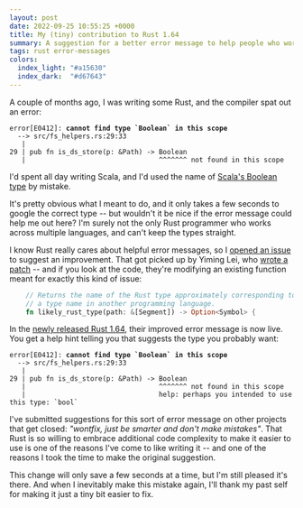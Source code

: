 ```yaml
---
layout: post
date: 2022-09-25 10:55:25 +0000
title: My (tiny) contribution to Rust 1.64
summary: A suggestion for a better error message to help people who work in multiple languages.
tags: rust error-messages
colors:
  index_light: "#a15630"
  index_dark:  "#d67643"
---
```


<!-- Index image from https://wellcomecollection.org/works/b3kwna8x/images?id=nndcpejn -->

A couple of months ago, I was writing some Rust, and the compiler spat out an error:

<pre>
<code><span class="rustc_error">error[E0412]:</span> <span style="font-weight: bold;">cannot find type `Boolean` in this scope</span>
  <span class="rustc_lineno">--></span> src/fs_helpers.rs:29:33
  <span class="rustc_lineno"> |</span>
<span class="rustc_lineno">29 |</span> pub fn is_ds_store(p: &Path) -> Boolean
   <span class="rustc_lineno">|</span>               <span class="rustc_error">                  ^^^^^^^ not found in this scope</span></code></pre>

I'd spent all day writing Scala, and I'd used the name of [Scala's Boolean type][scala_bool] by mistake.

It's pretty obvious what I meant to do, and it only takes a few seconds to google the correct type -- but wouldn't it be nice if the error message could help me out here?
I'm surely not the only Rust programmer who works across multiple languages, and can't keep the types straight.

I know Rust really cares about helpful error messages, so I [opened an issue][issue] to suggest an improvement.
That got picked up by Yiming Lei, who [wrote a patch][patch] -- and if you look at the code, they're modifying an existing function meant for exactly this kind of issue:

```rust
    // Returns the name of the Rust type approximately corresponding to
    // a type name in another programming language.
    fn likely_rust_type(path: &[Segment]) -> Option<Symbol> {
```

In the [newly released Rust 1.64][release], their improved error message is now live.
You get a help hint telling you that suggests the type you probably want:

<pre>
<code><span class="rustc_error">error[E0412]:</span> <span style="font-weight: bold;">cannot find type `Boolean` in this scope</span>
  <span class="rustc_lineno">--></span> src/fs_helpers.rs:29:33
  <span class="rustc_lineno"> |</span>
<span class="rustc_lineno">29 |</span> pub fn is_ds_store(p: &Path) -> Boolean
   <span class="rustc_lineno">|</span>               <span class="rustc_error">                  ^^^^^^^ not found in this scope
   <span class="rustc_lineno">|</span>                                 help: perhaps you intended to use this type: `bool`</span></code></pre>

I've submitted suggestions for this sort of error message on other projects that get closed: *"wontfix, just be smarter and don't make mistakes"*.
That Rust is so willing to embrace additional code complexity to make it easier to use is one of the reasons I've come to like writing it -- and one of the reasons I took the time to make the original suggestion.

This change will only save a few seconds at a time, but I'm still pleased it's there.
And when I inevitably make this mistake again, I'll thank my past self for making it just a tiny bit easier to fix.

[release]: https://blog.rust-lang.org/2022/09/22/Rust-1.64.0.html
[scala_bool]: https://www.scala-lang.org/api/2.12.9/scala/Boolean.html
[issue]: https://github.com/rust-lang/rust/issues/98492
[patch]: https://github.com/rust-lang/rust/pull/98677
